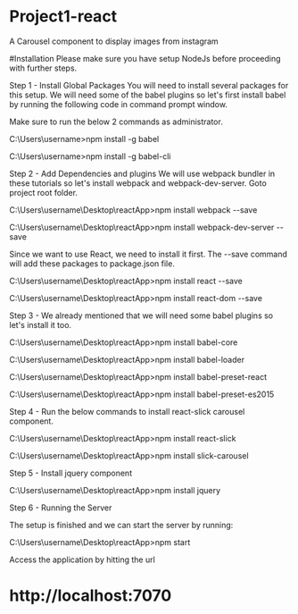 # Project1-react
A Carousel component to display images from instagram

#Installation
Please make sure you have setup NodeJs before proceeding with further steps.

Step 1 - Install Global Packages
You will need to install several packages for this setup. We will need some of the babel plugins so let's first install babel by running the following code in command prompt window.

Make sure to run the below 2 commands as administrator.

C:\Users\username>npm install -g babel

C:\Users\username>npm install -g babel-cli

Step 2 - Add Dependencies and plugins
We will use webpack bundler in these tutorials so let's install webpack and webpack-dev-server. Goto project root folder.

C:\Users\username\Desktop\reactApp>npm install webpack --save

C:\Users\username\Desktop\reactApp>npm install webpack-dev-server --save

Since we want to use React, we need to install it first. The --save command will add these packages to package.json file.

C:\Users\username\Desktop\reactApp>npm install react --save

C:\Users\username\Desktop\reactApp>npm install react-dom --save

Step 3 - We already mentioned that we will need some babel plugins so let's install it too.

C:\Users\username\Desktop\reactApp>npm install babel-core

C:\Users\username\Desktop\reactApp>npm install babel-loader

C:\Users\username\Desktop\reactApp>npm install babel-preset-react

C:\Users\username\Desktop\reactApp>npm install babel-preset-es2015

Step 4 - Run the below commands to install react-slick carousel component.

C:\Users\username\Desktop\reactApp>npm install react-slick

C:\Users\username\Desktop\reactApp>npm install slick-carousel

Step 5 - Install jquery component

C:\Users\username\Desktop\reactApp>npm install jquery

Step 6 - Running the Server

The setup is finished and we can start the server by running:

C:\Users\username\Desktop\reactApp>npm start

Access the application by hitting the url
# http://localhost:7070

